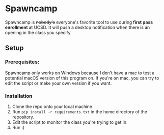# Spawncamp

Spawncamp is ~~nobody's~~ everyone's favorite tool to use during **first pass enrollment**
at UCSD. It will push a desktop notification when there is an opening in the class you specify.


## Setup

### Prerequisites:

Spawncamp only works on Windows because I don't have a mac to test a potential macOS version
of this program on. If you're on mac, you can try to edit the script or make your own version if you want.

### Installation

1. Clone the repo onto your local machine
2. Run `pip install -r requirements.txt` in the home directory of the repository.
3. Edit the script to monitor the class you're trying to get in.
4. Run :)
